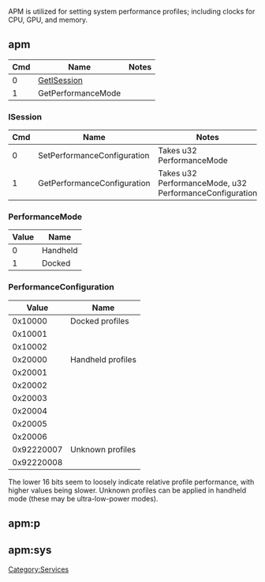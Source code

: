 APM is utilized for setting system performance profiles; including
clocks for CPU, GPU, and memory.

## apm

| Cmd | Name                                | Notes |
| --- | ----------------------------------- | ----- |
| 0   | [GetISession](#ISession "wikilink") |       |
| 1   | GetPerformanceMode                  |       |

### ISession

| Cmd | Name                        | Notes                                                   |
| --- | --------------------------- | ------------------------------------------------------- |
| 0   | SetPerformanceConfiguration | Takes u32 PerformanceMode                               |
| 1   | GetPerformanceConfiguration | Takes u32 PerformanceMode, u32 PerformanceConfiguration |

### PerformanceMode

| Value | Name     |
| ----- | -------- |
| 0     | Handheld |
| 1     | Docked   |

### PerformanceConfiguration

| Value      | Name              |
| ---------- | ----------------- |
| 0x10000    | Docked profiles   |
| 0x10001    |                   |
| 0x10002    |                   |
| 0x20000    | Handheld profiles |
| 0x20001    |                   |
| 0x20002    |                   |
| 0x20003    |                   |
| 0x20004    |                   |
| 0x20005    |                   |
| 0x20006    |                   |
| 0x92220007 | Unknown profiles  |
| 0x92220008 |                   |

The lower 16 bits seem to loosely indicate relative profile performance,
with higher values being slower. Unknown profiles can be applied in
handheld mode (these may be ultra-low-power modes).

## apm:p

## apm:sys

[Category:Services](Category:Services "wikilink")
